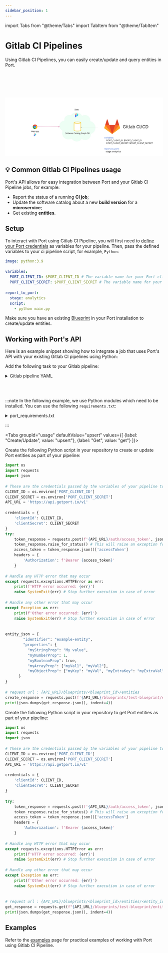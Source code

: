 ```yaml
---
sidebar_position: 1
---
```


import Tabs from "@theme/Tabs"
import TabItem from "@theme/TabItem"

# Gitlab CI Pipelines

Using Gitlab CI Pipelines, you can easily create/update and query entities in Port.

<br></br>
<br></br>

![Github Illustration](../../../../../static/img/build-your-software-catalog/sync-data-to-catalog/gitlab/gitlab-pipelines-illustration.png)

## 💡 Common Gitlab CI Pipelines usage

Port's API allows for easy integration between Port and your Gitlab CI Pipeline jobs, for example:

- Report the status of a running **CI job**;
- Update the software catalog about a new **build version** for a **microservice**;
- Get existing **entities**.

## Setup

To interact with Port using Gitlab CI Pipeline, you will first need to [define your Port credentials](https://learn.microsoft.com/en-us/azure/devops/pipelines/process/set-secret-variables?view=azure-devops&tabs=yaml%2Cbash#secret-variable-in-the-ui) as variables for your pipeline.
Then, pass the defined variables to your ci pipeline script, for example, `Python`:

```yaml showLineNumbers
image: python:3.9

variables:
  PORT_CLIENT_ID: $PORT_CLIENT_ID # The variable name for your Port clientId
  PORT_CLIENT_SECRET: $PORT_CLIENT_SECRET # The variable name for your Port clientSecret

report_to_port:
  stage: analytics
  script:
    - python main.py
```

Make sure you have an existing [Blueprint](../../../../build-your-software-catalog/define-your-data-model/setup-blueprint/setup-blueprint.md) in your Port installation to create/update entities.

## Working with Port's API

Here is an example snippet showing how to integrate a job that uses Port's API with your existing Gitlab CI pipelines using Python:

Add the following task to your Gitlab pipeline:

<details>
  <summary> Gitlab pipeline YAML </summary>

```yaml showLineNumbers
image: python:3.9

variables:
  PORT_CLIENT_ID: $PORT_CLIENT_ID
  PORT_CLIENT_SECRET: $PORT_CLIENT_SECRET

stages:
  - analytics

report_to_port:
  stage: analytics
  before_script:
    - python -m pip install --upgrade pip
    - pip install -r requirements.txt
  script:
    - python main.py
```

</details>

<br></br>

:::note
In the following example, we use Python modules which need to be installed. You can use the following `requirements.txt`:

<details>
  <summary> port_requirements.txt </summary>

```
requests>=2.28.2

```

</details>

:::

<Tabs groupId="usage" defaultValue="upsert" values={[
{label: "Create/Update", value: "upsert"},
{label: "Get", value: "get"}
]}>

<TabItem value="upsert">

Create the following Python script in your repository to create or update Port entities as part of your pipeline:

```python showLineNumbers
import os
import requests
import json

# These are the credentials passed by the variables of your pipeline to your tasks and in to your env
CLIENT_ID = os.environ['PORT_CLIENT_ID']
CLIENT_SECRET = os.environ['PORT_CLIENT_SECRET']
API_URL = 'https://api.getport.io/v1'

credentials = {
    'clientId': CLIENT_ID,
    'clientSecret': CLIENT_SECRET
}
try:
    token_response = requests.post(f'{API_URL}/auth/access_token', json=credentials)
    token_response.raise_for_status() # This will raise an exception for HTTP status codes >= 400
    access_token = token_response.json()['accessToken']
    headers = {
	    'Authorization': f'Bearer {access_token}'
    }

# Handle any HTTP error that may occur
except requests.exceptions.HTTPError as err:
    print(f'HTTP error occurred: {err}')
    raise SystemExit(err) # Stop further execution in case of error

# Handle any other error that may occur
except Exception as err:
    print(f'Other error occurred: {err}')
    raise SystemExit(err) # Stop further execution in case of error


entity_json = {
        "identifier": "example-entity",
        "properties": {
          "myStringProp": "My value",
          "myNumberProp": 1,
          "myBooleanProp": true,
          "myArrayProp": ["myVal1", "myVal2"],
          "myObjectProp": {"myKey": "myVal", "myExtraKey": "myExtraVal"}
      }
}

# request url : {API_URL}/blueprints/<blueprint_id>/entities
create_response = requests.post(f'{API_URL}/blueprints/test-blueprint/entities?upsert=true', json=entity_json, headers=headers)
print(json.dumps(get_response.json(), indent=4))
```

</TabItem>
<TabItem value="get">

Create the following Python script in your repository to get Port entities as part of your pipeline:

```python showLineNumbers
import os
import requests
import json

# These are the credentials passed by the variables of your pipeline to your tasks and in to your env
CLIENT_ID = os.environ['PORT_CLIENT_ID']
CLIENT_SECRET = os.environ['PORT_CLIENT_SECRET']
API_URL = 'https://api.getport.io/v1'

credentials = {
    'clientId': CLIENT_ID,
    'clientSecret': CLIENT_SECRET
}

try:
    token_response = requests.post(f'{API_URL}/auth/access_token', json=credentials)
    token_response.raise_for_status() # This will raise an exception for HTTP status codes >= 400
    access_token = token_response.json()['accessToken']
    headers = {
	    'Authorization': f'Bearer {access_token}'
    }

# Handle any HTTP error that may occur
except requests.exceptions.HTTPError as err:
    print(f'HTTP error occurred: {err}')
    raise SystemExit(err) # Stop further execution in case of error

# Handle any other error that may occur
except Exception as err:
    print(f'Other error occurred: {err}')
    raise SystemExit(err) # Stop further execution in case of error


# request url : {API_URL}/blueprints/<blueprint_id>/entities/<entity_id>
get_response = requests.get(f"{API_URL}/blueprints/test-blueprint/entities/test-entity", headers=headers)
print(json.dumps(get_response.json(), indent=4))
```

</TabItem>
</Tabs>

## Examples

Refer to the [examples](./examples.md) page for practical examples of working with Port using Gitlab CI Pipeline.
